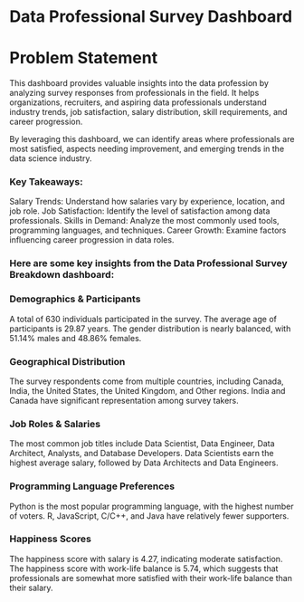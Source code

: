 # Data Professional Survey Dashboard

# Problem Statement
This dashboard provides valuable insights into the data profession by analyzing survey responses from professionals in the field. It helps organizations, recruiters, and aspiring data professionals understand industry trends, job satisfaction, salary distribution, skill requirements, and career progression.

By leveraging this dashboard, we can identify areas where professionals are most satisfied, aspects needing improvement, and emerging trends in the data science industry.

### Key Takeaways:
Salary Trends: Understand how salaries vary by experience, location, and job role.
Job Satisfaction: Identify the level of satisfaction among data professionals.
Skills in Demand: Analyze the most commonly used tools, programming languages, and techniques.
Career Growth: Examine factors influencing career progression in data roles.

### Here are some key insights from the Data Professional Survey Breakdown dashboard:

### Demographics & Participants

A total of 630 individuals participated in the survey.
The average age of participants is 29.87 years.
The gender distribution is nearly balanced, with 51.14% males and 48.86% females.

### Geographical Distribution

The survey respondents come from multiple countries, including Canada, India, the United States, the United Kingdom, and Other regions.
India and Canada have significant representation among survey takers.

### Job Roles & Salaries

The most common job titles include Data Scientist, Data Engineer, Data Architect, Analysts, and Database Developers.
Data Scientists earn the highest average salary, followed by Data Architects and Data Engineers.

### Programming Language Preferences

Python is the most popular programming language, with the highest number of voters.
R, JavaScript, C/C++, and Java have relatively fewer supporters.

### Happiness Scores

The happiness score with salary is 4.27, indicating moderate satisfaction.
The happiness score with work-life balance is 5.74, which suggests that professionals are somewhat more satisfied with their work-life balance than their salary.